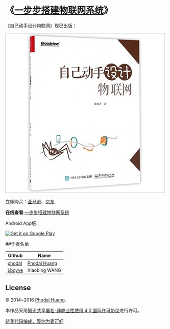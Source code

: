 《[一步步搭建物联网系统](http://ebook.designiot.cn/)》
===

《自己动手设计物联网》现已出版：

![Designiot](./designiot.jpg)

立即购买：[亚马逊](https://www.amazon.cn/dp/B01IBZWTWW/ref=wl_it_dp_o_pC_nS_ttl?_encoding=UTF8&colid=BDXF90QZX6WX&coliid=I19EB97K0GNLW8)、[京东](http://search.jd.com/Search?keyword=%E8%87%AA%E5%B7%B1%E5%8A%A8%E6%89%8B%E8%AE%BE%E8%AE%A1%E7%89%A9%E8%81%94%E7%BD%91&enc=utf-8&wq=%E8%87%AA%E5%B7%B1%E5%8A%A8%E6%89%8B%E8%AE%BE%E8%AE%A1%E7%89%A9%E8%81%94%E7%BD%91&pvid=k24y6hri.l4xi28)

**在线查看**:[一步步搭建物联网系统](http://ebook.designiot.cn/)

Android App版:

<a href="https://play.google.com/store/apps/details?id=com.phodal.designiot">
  <img alt="Get it on Google Play"
       src="https://play.google.com/intl/en_us/badges/images/apps/en-play-badge-border.png" width="250" />
</a>

##作者名单 

Github | Name
|--------| ---------|
[phodal](https://github.com/phodal) |[Phodal Huang](http://www.phodal.com)
[Lboyve](https://github.com/Lboyve) | Xiaobing WANG

## License

© 2014~2016 [Phodal Huang](http://www.phodal.com). 

本作品采用[知识共享署名-非商业性使用 4.0 国际许可协议](http://creativecommons.org/licenses/by-nc/4.0/)进行许可。

[待我代码编成，娶你为妻可好](http://www.xuntayizhan.com/blog/ji-ke-ai-qing-zhi-er-shi-dai-wo-dai-ma-bian-cheng-qu-ni-wei-qi-ke-hao-wan/)

